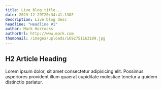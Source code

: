 ```yaml
---
title: Live blog title...
date: 2023-12-29T20:34:41.130Z
description: Live blog desc
headline: "Headline #1"
author: Mark Horrocks
authorUrl: http://www.mark.com
thumbnail: /images/uploads/1692751163109.jpg
---
```


## H2 Article Heading

Lorem ipsum dolor, sit amet consectetur adipisicing elit. Possimus asperiores provident illum quaerat cupiditate molestiae tenetur a quidem distinctio pariatur.

